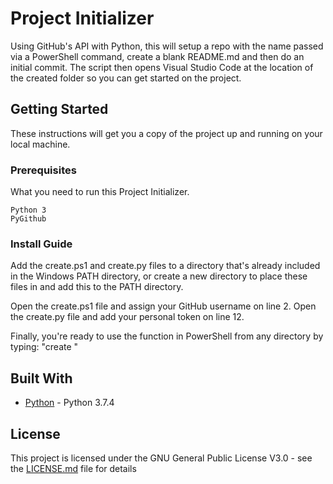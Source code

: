 # Project Initializer
Using GitHub's API with Python, this will setup a repo with the name passed via a PowerShell command, create a blank README.md and then do an initial commit. 
The script then opens Visual Studio Code at the location of the created folder so you can get started on the project.

## Getting Started

These instructions will get you a copy of the project up and running on your local machine.

### Prerequisites

What you need to run this Project Initializer.

```
Python 3
PyGithub
```

### Install Guide
Add the create.ps1 and create.py files to a directory that's already included in the Windows PATH directory, or create a new directory to place these files in and add this to the PATH directory.

Open the create.ps1 file and assign your GitHub username on line 2.
Open the create.py file and add your personal token on line 12.

Finally, you're ready to use the function in PowerShell from any directory by typing: "create <name of your project>"

## Built With

* [Python](https://www.python.org) - Python 3.7.4

## License

This project is licensed under the GNU General Public License V3.0 - see the [LICENSE.md](LICENSE.md) file for details